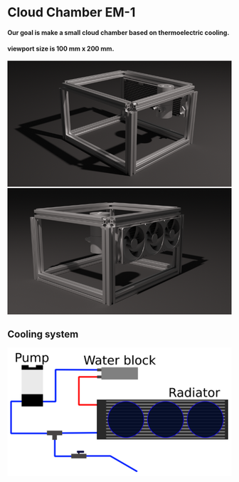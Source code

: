 # Cloud Chamber EM-1

#### Our goal is make a small cloud chamber based on thermoelectric cooling.
#### viewport size is 100 mm x 200 mm.

![image](documents/cloud_chamber_front.png "Cloud Chamber visualization (front)")
![image](documents/cloud_chamber_back.png "Cloud Chamber visualization (back)")

## Cooling system
![Image](documents/inkscape_schema.svg "Cooling system")
